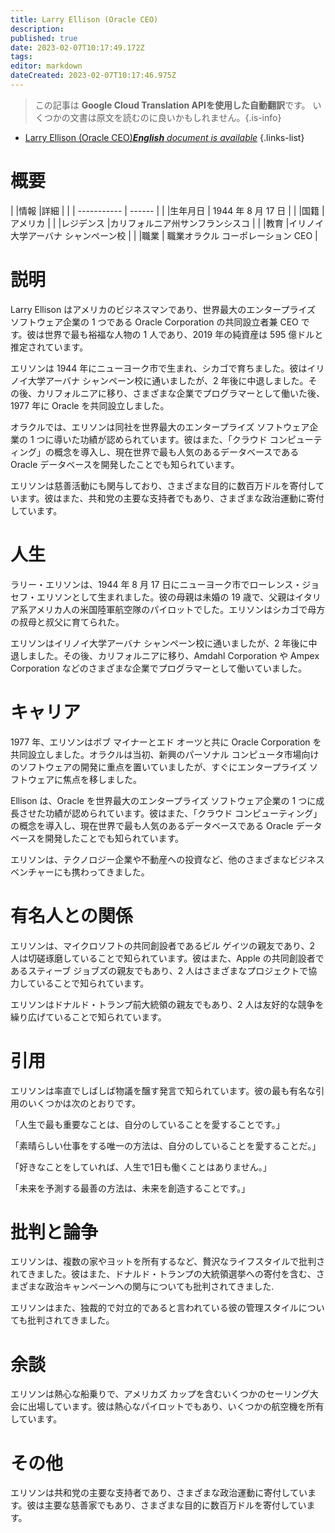```yaml
---
title: Larry Ellison (Oracle CEO)
description: 
published: true
date: 2023-02-07T10:17:49.172Z
tags: 
editor: markdown
dateCreated: 2023-02-07T10:17:46.975Z
---
```


> この記事は **Google Cloud Translation APIを使用した自動翻訳**です。
いくつかの文書は原文を読むのに良いかもしれません。{.is-info}



- [Larry Ellison (Oracle CEO)***English** document is available*](/en/Knowledge-base/Dictionary/Person/larry-ellison-oracle-ceo)
{.links-list}


# 概要

| |情報 |詳細 |
| | ----------- | ------ |
| |生年月日 | 1944 年 8 月 17 日 |
| |国籍 |アメリカ |
| |レジデンス |カリフォルニア州サンフランシスコ |
| |教育 |イリノイ大学アーバナ シャンペーン校 |
| |職業 | 職業オラクル コーポレーション CEO |

# 説明

Larry Ellison はアメリカのビジネスマンであり、世界最大のエンタープライズ ソフトウェア企業の 1 つである Oracle Corporation の共同設立者兼 CEO です。彼は世界で最も裕福な人物の 1 人であり、2019 年の純資産は 595 億ドルと推定されています。

エリソンは 1944 年にニューヨーク市で生まれ、シカゴで育ちました。彼はイリノイ大学アーバナ シャンペーン校に通いましたが、2 年後に中退しました。その後、カリフォルニアに移り、さまざまな企業でプログラマーとして働いた後、1977 年に Oracle を共同設立しました。

オラクルでは、エリソンは同社を世界最大のエンタープライズ ソフトウェア企業の 1 つに導いた功績が認められています。彼はまた、「クラウド コンピューティング」の概念を導入し、現在世界で最も人気のあるデータベースである Oracle データベースを開発したことでも知られています。

エリソンは慈善活動にも関与しており、さまざまな目的に数百万ドルを寄付しています。彼はまた、共和党の主要な支持者でもあり、さまざまな政治運動に寄付しています。

# 人生

ラリー・エリソンは、1944 年 8 月 17 日にニューヨーク市でローレンス・ジョセフ・エリソンとして生まれました。彼の母親は未婚の 19 歳で、父親はイタリア系アメリカ人の米国陸軍航空隊のパイロットでした。エリソンはシカゴで母方の叔母と叔父に育てられた。

エリソンはイリノイ大学アーバナ シャンペーン校に通いましたが、2 年後に中退しました。その後、カリフォルニアに移り、Amdahl Corporation や Ampex Corporation などのさまざまな企業でプログラマーとして働いていました。

# キャリア

1977 年、エリソンはボブ マイナーとエド オーツと共に Oracle Corporation を共同設立しました。オラクルは当初、新興のパーソナル コンピュータ市場向けのソフトウェアの開発に重点を置いていましたが、すぐにエンタープライズ ソフトウェアに焦点を移しました。

Ellison は、Oracle を世界最大のエンタープライズ ソフトウェア企業の 1 つに成長させた功績が認められています。彼はまた、「クラウド コンピューティング」の概念を導入し、現在世界で最も人気のあるデータベースである Oracle データベースを開発したことでも知られています。

エリソンは、テクノロジー企業や不動産への投資など、他のさまざまなビジネス ベンチャーにも携わってきました。

# 有名人との関係

エリソンは、マイクロソフトの共同創設者であるビル ゲイツの親友であり、2 人は切磋琢磨していることで知られています。彼はまた、Apple の共同創設者であるスティーブ ジョブズの親友でもあり、2 人はさまざまなプロジェクトで協力していることで知られています。

エリソンはドナルド・トランプ前大統領の親友でもあり、2 人は友好的な競争を繰り広げていることで知られています。

# 引用

エリソンは率直でしばしば物議を醸す発言で知られています。彼の最も有名な引用のいくつかは次のとおりです。

「人生で最も重要なことは、自分のしていることを愛することです。」

「素晴らしい仕事をする唯一の方法は、自分のしていることを愛することだ。」

「好きなことをしていれば、人生で1日も働くことはありません。」

「未来を予測する最善の方法は、未来を創造することです。」

# 批判と論争

エリソンは、複数の家やヨットを所有するなど、贅沢なライフスタイルで批判されてきました。彼はまた、ドナルド・トランプの大統領選挙への寄付を含む、さまざまな政治キャンペーンへの関与についても批判されてきました.

エリソンはまた、独裁的で対立的であると言われている彼の管理スタイルについても批判されてきました。

# 余談

エリソンは熱心な船乗りで、アメリカズ カップを含むいくつかのセーリング大会に出場しています。彼は熱心なパイロットでもあり、いくつかの航空機を所有しています。

# その他

エリソンは共和党の主要な支持者であり、さまざまな政治運動に寄付しています。彼は主要な慈善家でもあり、さまざまな目的に数百万ドルを寄付しています。